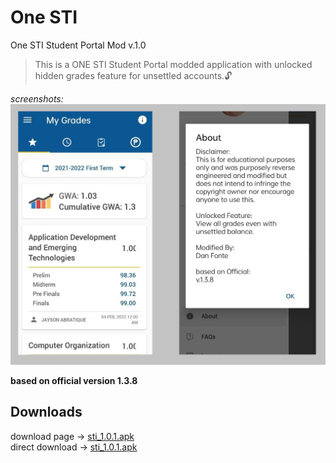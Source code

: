 # One STI 
One STI Student Portal Mod v.1.0
>This is a ONE STI Student Portal modded application with unlocked hidden grades feature for unsettled accounts.🔓

*screenshots:*  
<img src=screenshot.png></img>  

**based on official version 1.3.8**  

## Downloads  
download page ->  [sti_1.0.1.apk](https://github.com/to-ton/One-STI/blob/main/modded_sti_1.0.1_.apk)  
direct download -> [sti_1.0.1.apk](https://github.com/to-ton/One-STI/blob/main/modded_sti_1.0.1_.apk?raw=true)  
